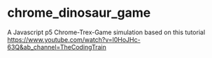 # chrome_dinosaur_game 
A Javascript p5 Chrome-Trex-Game simulation based on this tutorial https://www.youtube.com/watch?v=l0HoJHc-63Q&ab_channel=TheCodingTrain

